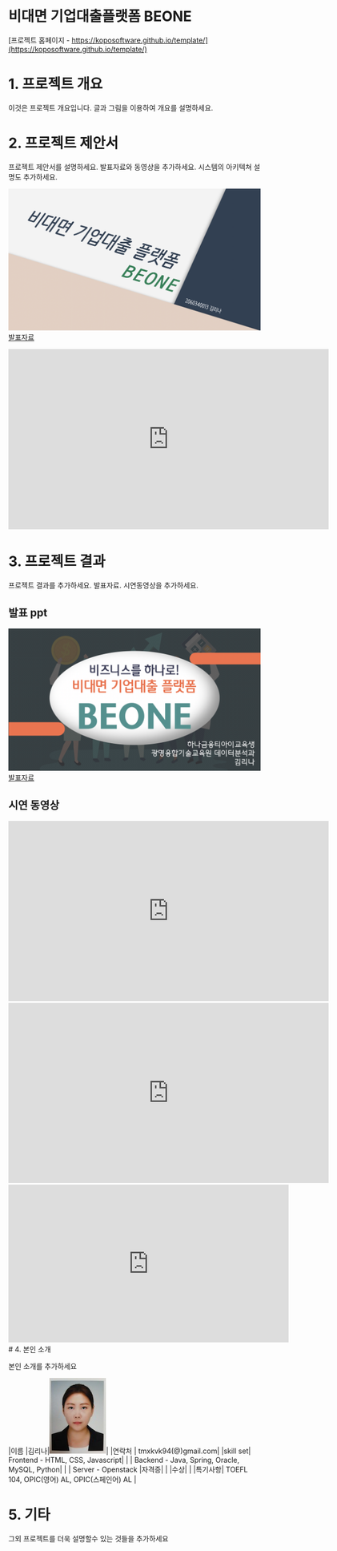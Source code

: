 # 비대면 기업대출플랫폼 BEONE

[프로젝트 홈페이지 - https://koposoftware.github.io/template/](https://koposoftware.github.io/template/)

# 1. 프로젝트 개요

이것은 프로젝트 개요입니다. 글과 그림을 이용하여 개요를 설명하세요.

# 2. 프로젝트 제안서

프로젝트 제안서를 설명하세요. 발표자료와 동영상을 추가하세요. 시스템의 아키텍쳐 설명도 추가하세요.

   <img src="제안서title.png"/>[발표자료](/제안서_발표.pdf)<br>
   <iframe id="ytplayer" type="text/html" width="640" height="360" src="https://www.youtube.com/embed/6LxbdIjWP04" frameborder="0"></iframe>
 

# 3. 프로젝트 결과
프로젝트 결과를 추가하세요. 발표자료. 시연동영상을 추가하세요.

## 발표 ppt 
   <img src="발표자료title.png"/>[발표자료](/BEONE_git.pdf)<br>

## 시연 동영상 

   <iframe id="ytplayer" type="text/html" width="640" height="360" src="https://www.youtube.com/embed/6LxbdIjWP04" frameborder="0"></iframe>
   
<iframe width="640" height="360" src="https://www.youtube.com/embed/MRmPn7pdGP8" frameborder="0" allow="accelerometer; autoplay; clipboard-write; encrypted-media; gyroscope; picture-in-picture" allowfullscreen></iframe>
<br>
<iframe width="560" height="315" src="https://www.youtube.com/embed/MRmPn7pdGP8" frameborder="0" allow="accelerometer; autoplay; clipboard-write; encrypted-media; gyroscope; picture-in-picture" allowfullscreen></iframe>
# 4. 본인 소개

본인 소개를 추가하세요
<br>

|이름 |김리나|![2060340013](/2060340013.jpg)|
|연락처 | tmxkvk94(@)gmail.com|
|skill set| Frontend - HTML, CSS, Javascript|
| | Backend - Java, Spring, Oracle, MySQL, Python|
| | Server - Openstack
|자격증|  |
|수상| |
|특기사항|  TOEFL 104, OPIC(영어) AL, OPIC(스페인어) AL |

# 5. 기타
그외 프로젝트를 더욱 설명할수 있는 것들을 추가하세요


 
